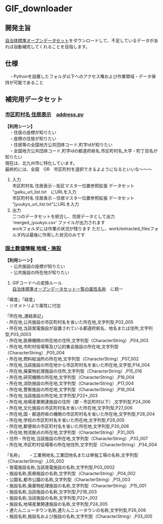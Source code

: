 # GIF_downloader  
## 開発主旨  
[自治体標準オープンデータセット](https://www.digital.go.jp/resources/open_data/municipal-standard-data-set-test)をダウンロードして、不足しているデータがあれば自動補完してくれることを目指します。  

## 仕様
　・Pythonを設置したフォルダ以下へのアクセス権および作業領域・データ保持が可能であること  

## 補完用データセット
### [市区町村名 住居表示](https://nlftp.mlit.go.jp/cgi-bin/isj/dls/_choose_method.cgi)　[address.py](address.py)  
**【利用シーン】**  
　・住居の座標が知りたい  
　・座標の住居が知りたい  
　・住居等の全国地方公共団体コード,町字idが知りたい  
　・全国地方公共団体コード,町字idの都道府県名,市区町村名,大字・町丁目名が知りたい  
現在は、北九州市に特化しています。  
最終的には、全国　OR　市区町村を選択できるよようになるといいな～～～  
1. 入力  
 市区町村名 住居表示－街区マスター位置参照拡張 データセット  
 "gaiku_url_list.txt　にURLを入力  
 市区町村名 住居表示－住居マスター位置参照拡張 データセット  
 "jyuukyo_url_list.txt"にURLを入力  
1. 出力  
 二つのデータセットを統合し、住居データとして出力  
 'merged_jyuukyo.csv' ファイルが出力されます  
 workフォルダには作業の状況が残ります
 ただし、work/extracted_filesフォルダ内は最後に作用した状況のみです  

### [国土数値情報 地域・施設](https://nlftp.mlit.go.jp/ksj/index.html)  []()
**【利用シーン】**  
　・公共施設の座標が知りたい  
　・公共施設の所在地が知りたい  

1. GIFコードへの変換ルール  
  [自治体標準オープンデータセット一覧の属性名称](https://www.digital.go.jp/resources/open_data/municipal-standard-data-set-test)　に統一

「緯度」「経度」  
・ジオメトリより属性に付加  

「所在地_連結表記」  
・所在地,公共施設の市区町村名を省いた所在地,文字列型,P02_005  
・所在地,当該発電施設が設置されている都道府県名、地名または住所,文字列型,P03_0003  
・所在地,医療機関の所在地の住所,文字列型（CharacterString）,P04_003  
・所在地,市町村役場等及び公的集会施設の所在地,文字列型（CharacterString）,P05_004  
・所在地,燃料給油所の所在地,文字列型（CharacterString）,P07_002  
・所在地,当該施設の所在地から市区町村名を省いた所在地,文字型,P14_004  
・所在地,廃棄物処理施設の住所,文字列型（CharacterString）,P15_016  
・所在地,研究機関の所在地,文字列型（CharacterString）,P16_004  
・所在地,消防施設の所在地,文字列型（CharacterString）,P17_004  
・所在地,警察施設の所在地,文字列型（CharacterString）,P18_004  
・所在地,当該施設の所在地,文字列型,P22*_003  
・所在地,地場産業関連施設の住所（郡・市区町村以下）,文字列型,P24_006  
・所在地,文化施設の市区町村名を省いた所在地,文字列型,P27_006  
・所在地,国・都道府県の機関の市区町村名を省いた所在地,文字列型,P28_004  
・所在地,学校の市区町村名を省いた所在地,文字列型,P29_005  
・所在地,郵便局の市区町村名を省いた所在地,文字列型,P30_006  
・所在地,物流拠点の所在地,文字列型（CharacterString）,P31_005  
・住所・所在地,当該施設の所在地,文字列型（CharacterString）,P33_007  
・所在地,市区町村役場等の所在地住所,文字列型（CharacterString）,P34_004  

「名称」  　
・工業用地名,工業団地名または単独工場の名称,文字列型（CharacterString）,L05_002  
・発電施設名称,当該発電施設の名称,文字列型,P03_0002  
・施設名称,医療施設の名称,文字列型（CharacterString）,P04_002  
・公園名,都市公園の名称,文字列型（CharacterString）,P13_003  
・施設名称,廃棄物処理施設の名称,文字列型（CharacterString）,P15_001  
・施設名称,当該施設の名称,文字列型,P21B_003  
・施設名称,当該施設の名称,文字列型,P22*_002  
・施設名,地場産業関連施設の名称,文字列型,P24_005  
・連たんニュータウン名称,連たんニュータウンの名称,文字列型,P26_006  
・施設名称,施設名および施設の名称,文字列型（CharacterString）,P33_005  
